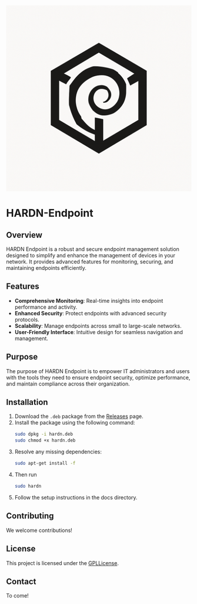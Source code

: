 
<p align="center">
  <img src="docs/assets/HARDN(1).png" alt="HARDN Logo" />
</p>


# HARDN-Endpoint

## Overview
HARDN Endpoint is a robust and secure endpoint management solution designed to simplify and enhance the management of devices in your network. It provides advanced features for monitoring, securing, and maintaining endpoints efficiently.

## Features
- **Comprehensive Monitoring**: Real-time insights into endpoint performance and activity.
- **Enhanced Security**: Protect endpoints with advanced security protocols.
- **Scalability**: Manage endpoints across small to large-scale networks.
- **User-Friendly Interface**: Intuitive design for seamless navigation and management.

## Purpose
The purpose of HARDN Endpoint is to empower IT administrators and users with the tools they need to ensure endpoint security, optimize performance, and maintain compliance across their organization.

## Installation
1. Download the `.deb` package from the [Releases](https://github.com/opensource-for-freedom/HARDN/releases) page.
2. Install the package using the following command:
    ```bash
    sudo dpkg -i hardn.deb
    sudo chmod +x hardn.deb
    ```
3. Resolve any missing dependencies:
    ```bash
    sudo apt-get install -f
    ```
4. Then run
    ```bash
    sudo hardn
    ```
5. Follow the setup instructions in the docs directory. 

## Contributing
We welcome contributions! 

## License
This project is licensed under the [GPLLicense](./LICENSE).

## Contact
To come!
